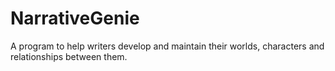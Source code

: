 # NarrativeGenie
A program to help writers develop and maintain their worlds, characters and relationships between them.
